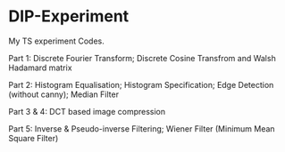 # DIP-Experiment

My TS experiment Codes.

Part 1: Discrete Fourier Transform; Discrete Cosine Transfrom and Walsh Hadamard matrix

Part 2: Histogram Equalisation; Histogram Specification; Edge Detection (without canny); Median Filter

Part 3 & 4: DCT based image compression

Part 5: Inverse & Pseudo-inverse Filtering; Wiener Filter (Minimum Mean Square Filter)

